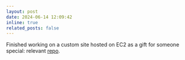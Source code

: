 ```yaml
---
layout: post
date: 2024-06-14 12:09:42
inline: true
related_posts: false
---
```


Finished working on a custom site hosted on EC2 as a gift for someone special: relevant <a href ="https://github.com/PUSH-YA/Bday_2024--customWordCloudSite">repo</a>.
